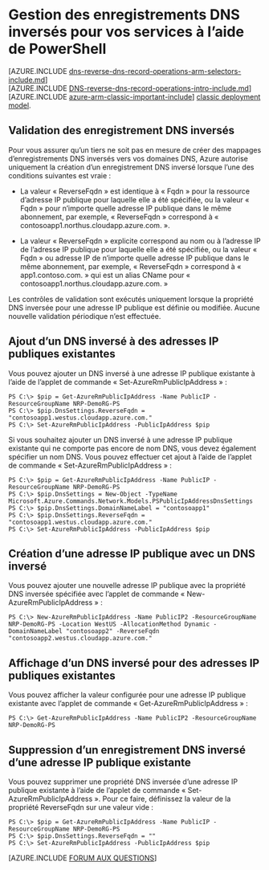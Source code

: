 <properties 
   pageTitle="Gestion des enregistrements DNS inversés pour vos services à l’aide de PowerShell dans Resource Manager | Microsoft Azure"
   description="Gestion des enregistrements DNS inversés ou des enregistrements PTR pour les services Azure à l’aide de PowerShell dans Resource Manager"
   services="DNS"
   documentationCenter="na"
   authors="s-malone"
   manager="carmonm"
   editor=""
   tags="azure-resource-manager"
/>
<tags  
   ms.service="DNS"
   ms.devlang="na"
   ms.topic="article"
   ms.tgt_pltfrm="na"
   ms.workload="infrastructure-services"
   ms.date="03/09/2016"
   ms.author="s-malone" />

# Gestion des enregistrements DNS inversés pour vos services à l’aide de PowerShell

[AZURE.INCLUDE [dns-reverse-dns-record-operations-arm-selectors-include.md](../../includes/dns-reverse-dns-record-operations-arm-selectors-include.md)]<BR>[AZURE.INCLUDE [DNS-reverse-dns-record-operations-intro-include.md](../../includes/dns-reverse-dns-record-operations-intro-include.md)]<BR>[AZURE.INCLUDE [azure-arm-classic-important-include](../../includes/learn-about-deployment-models-rm-include.md)] [classic deployment model](dns-reverse-dns-record-operations-classic-ps.md).

## Validation des enregistrement DNS inversés 
Pour vous assurer qu’un tiers ne soit pas en mesure de créer des mappages d’enregistrements DNS inversés vers vos domaines DNS, Azure autorise uniquement la création d’un enregistrement DNS inversé lorsque l’une des conditions suivantes est vraie :

- La valeur « ReverseFqdn » est identique à « Fqdn » pour la ressource d’adresse IP publique pour laquelle elle a été spécifiée, ou la valeur « Fqdn » pour n’importe quelle adresse IP publique dans le même abonnement, par exemple, « ReverseFqdn » correspond à « contosoapp1.northus.cloudapp.azure.com. ».

- La valeur « ReverseFqdn » explicite correspond au nom ou à l’adresse IP de l’adresse IP publique pour laquelle elle a été spécifiée, ou la valeur « Fqdn » ou adresse IP de n’importe quelle adresse IP publique dans le même abonnement, par exemple, « ReverseFqdn » correspond à « app1.contoso.com. » qui est un alias CName pour « contosoapp1.northus.cloudapp.azure.com. »

Les contrôles de validation sont exécutés uniquement lorsque la propriété DNS inversée pour une adresse IP publique est définie ou modifiée. Aucune nouvelle validation périodique n’est effectuée.

## Ajout d’un DNS inversé à des adresses IP publiques existantes
Vous pouvez ajouter un DNS inversé à une adresse IP publique existante à l’aide de l’applet de commande « Set-AzureRmPublicIpAddress » :

	PS C:\> $pip = Get-AzureRmPublicIpAddress -Name PublicIP -ResourceGroupName NRP-DemoRG-PS
	PS C:\> $pip.DnsSettings.ReverseFqdn = "contosoapp1.westus.cloudapp.azure.com."
	PS C:\> Set-AzureRmPublicIpAddress -PublicIpAddress $pip
	
Si vous souhaitez ajouter un DNS inversé à une adresse IP publique existante qui ne comporte pas encore de nom DNS, vous devez également spécifier un nom DNS. Vous pouvez effectuer cet ajout à l’aide de l’applet de commande « Set-AzureRmPublicIpAddress » :

	PS C:\> $pip = Get-AzureRmPublicIpAddress -Name PublicIP -ResourceGroupName NRP-DemoRG-PS
	PS C:\> $pip.DnsSettings = New-Object -TypeName Microsoft.Azure.Commands.Network.Models.PSPublicIpAddressDnsSettings
	PS C:\> $pip.DnsSettings.DomainNameLabel = "contosoapp1"
	PS C:\> $pip.DnsSettings.ReverseFqdn = "contosoapp1.westus.cloudapp.azure.com."
	PS C:\> Set-AzureRmPublicIpAddress -PublicIpAddress $pip

## Création d’une adresse IP publique avec un DNS inversé
Vous pouvez ajouter une nouvelle adresse IP publique avec la propriété DNS inversée spécifiée avec l’applet de commande « New-AzureRmPublicIpAddress » :

	PS C:\> New-AzureRmPublicIpAddress -Name PublicIP2 -ResourceGroupName NRP-DemoRG-PS -Location WestUS -AllocationMethod Dynamic -DomainNameLabel "contosoapp2" -ReverseFqdn "contosoapp2.westus.cloudapp.azure.com."
 
## Affichage d’un DNS inversé pour des adresses IP publiques existantes
Vous pouvez afficher la valeur configurée pour une adresse IP publique existante avec l’applet de commande « Get-AzureRmPublicIpAddress » :

	PS C:\> Get-AzureRmPublicIpAddress -Name PublicIP2 -ResourceGroupName NRP-DemoRG-PS 

## Suppression d’un enregistrement DNS inversé d’une adresse IP publique existante
Vous pouvez supprimer une propriété DNS inversée d’une adresse IP publique existante à l’aide de l’applet de commande « Set-AzureRmPublicIpAddress ». Pour ce faire, définissez la valeur de la propriété ReverseFqdn sur une valeur vide :

	PS C:\> $pip = Get-AzureRmPublicIpAddress -Name PublicIP -ResourceGroupName NRP-DemoRG-PS
	PS C:\> $pip.DnsSettings.ReverseFqdn = ""
	PS C:\> Set-AzureRmPublicIpAddress -PublicIpAddress $pip 

[AZURE.INCLUDE [FORUM AUX QUESTIONS](../../includes/dns-reverse-dns-record-operations-faq-arm-include.md)]

<!---HONumber=AcomDC_0316_2016-->